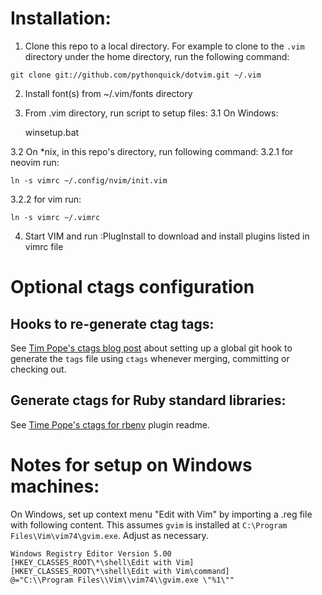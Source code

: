 # Installation:

1.   Clone this repo to a local directory. For example to clone to the `.vim` directory under the home directory, run the following command: 

    git clone git://github.com/pythonquick/dotvim.git ~/.vim

2.   Install font(s) from ~/.vim/fonts directory
3.   From .vim directory, run script to setup files:
3.1 On Windows:

     winsetup.bat

3.2 On *nix, in this repo's directory, run following command:
3.2.1 for neovim run:

    ln -s vimrc ~/.config/nvim/init.vim

3.2.2 for vim run:

    ln -s vimrc ~/.vimrc

4.   Start VIM and run :PlugInstall to download and install plugins listed in vimrc file


# Optional ctags configuration

## Hooks to re-generate ctag tags:

See [Tim Pope's ctags blog post](https://tbaggery.com/2011/08/08/effortless-ctags-with-git.html)
about setting up a global git hook to generate the `tags` file using `ctags`
whenever merging, committing or checking out.

## Generate ctags for Ruby standard libraries:

See [Time Pope's ctags for rbenv](https://github.com/tpope/rbenv-ctags) plugin readme.


# Notes for setup on Windows machines:

On Windows, set up context menu "Edit with Vim" by importing a .reg file with following content.
This assumes `gvim` is installed at `C:\Program Files\Vim\vim74\gvim.exe`. Adjust as necessary.

    Windows Registry Editor Version 5.00
    [HKEY_CLASSES_ROOT\*\shell\Edit with Vim]
    [HKEY_CLASSES_ROOT\*\shell\Edit with Vim\command] 
    @="C:\\Program Files\\Vim\\vim74\\gvim.exe \"%1\""
